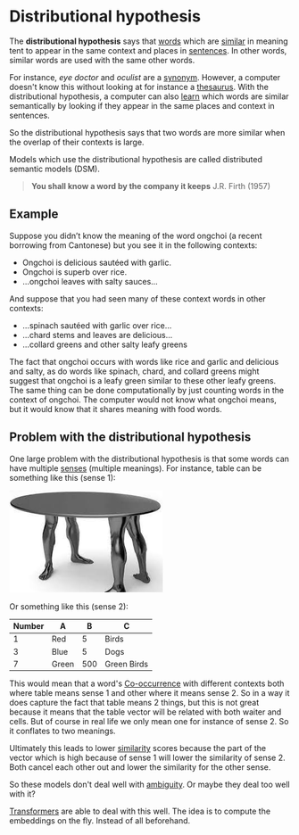 # Distributional hypothesis

The **distributional hypothesis** says that [words](../Data/Words.md) which are [similar](Similarity.md) in meaning tent to appear in the same context and places in [sentences](../Data/Sentences.md). In other words, similar words are used with the same other words. 

For instance, *eye doctor* and *oculist* are a [synonym](Synonyms.md). However, a computer doesn't know this without looking at for instance a [thesaurus](../Data/Thesaurus.md). With the distributional hypothesis, a computer can also [learn](../Other/Learning.md) which words are similar semantically by looking if they appear in the same places and context in sentences. 

So the distributional hypothesis says that two words are more similar when the overlap of their contexts is large.

Models which use the distributional hypothesis are called distributed semantic models (DSM).

> **You shall know a word by the company it keeps**
> J.R. Firth (1957)

## Example 
Suppose you didn’t know the meaning of the word ongchoi (a recent borrowing from Cantonese) but you see it in the following contexts: 
- Ongchoi is delicious sautéed with garlic.
- Ongchoi is superb over rice.
-  ...ongchoi leaves with salty sauces... 

And suppose that you had seen many of these context words in other contexts: 
- ...spinach sautéed with garlic over rice... 
- ...chard stems and leaves are delicious... 
- ...collard greens and other salty leafy greens 

The fact that ongchoi occurs with words like rice and garlic and delicious and salty, as do words like spinach, chard, and collard greens might suggest that ongchoi is a leafy green similar to these other leafy greens. The same thing can be done computationally by just counting words in the context of ongchoi. The computer would not know what ongchoi means, but it would know that it shares meaning with food words. 


## Problem with the distributional hypothesis
One large problem with the distributional hypothesis is that some words can have multiple [senses](../Data/Lemma.md) (multiple meanings). For instance, table can be something like this (sense 1):

![Table](../images/Pasted%20image%2020220603161925.png)

Or something like this (sense 2):

| Number | A     | B   | C   |
| ------ | ----- | --- | --- |
| 1      | Red   | 5   | Birds    |
| 3      | Blue  | 5   | Dogs    |
| 7      | Green | 500 | Green Birds    |

This would mean that a word's [Co-occurrence](Co-occurrence.md) with different contexts both where table means sense 1 and other where it means sense 2. So in a way it does capture the fact that table means 2 things, but this is not great because it means that the table vector will be related with both waiter and cells. But of course in real life we only mean one for instance of sense 2. So it conflates to two meanings. 

Ultimately this leads to lower [similarity](Similarity.md) scores because the part of the vector which is high because of sense 1 will lower the similarity of sense 2. Both cancel each other out and lower the similarity for the other sense.  

So these models don't deal well with [ambiguity](../Languages/Ambiguity.md). Or maybe they deal too well with it? 

[Transformers](../Prediction/Transformers.md) are able to deal with this well. The idea is to compute the embeddings on the fly. Instead of all beforehand.   

